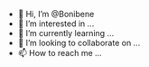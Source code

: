 - 👋 Hi, I’m @Bonibene
- 👀 I’m interested in ...
- 🌱 I’m currently learning ...
- 💞️ I’m looking to collaborate on ...
- 📫 How to reach me ...

<!---
Bonibene/Bonibene is a ✨ special ✨ repository because its `README.md` (this file) appears on your GitHub profile.
You can click the Preview link to take a look at your changes.
--->
